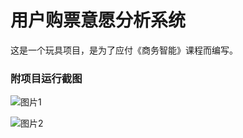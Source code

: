 # 用户购票意愿分析系统

这是一个玩具项目，是为了应付《商务智能》课程而编写。

### 附项目运行截图
![图片1](https://github.com/user-attachments/assets/2aadb169-ad2e-40d2-a836-b067f1a994e5)

![图片2](https://github.com/user-attachments/assets/968b8768-a40f-4b6c-b9f3-03ee8acddaa8)
